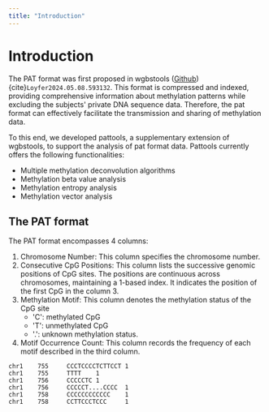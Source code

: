 ```yaml
---
title: "Introduction"
---
```

# Introduction
The PAT format was first proposed in wgbstools ([Github](https://github.com/nloyfer/wgbs_tools)) {cite}`Loyfer2024.05.08.593132`.
This format is compressed and indexed, providing comprehensive information about methylation patterns while excluding
the subjects' private DNA sequence data. Therefore, the pat format can effectively facilitate the transmission and
sharing of methylation data.

To this end, we developed pattools, a supplementary extension of wgbstools, to support the analysis of pat format data.
Pattools currently offers the following functionalities:

+ Multiple methylation deconvolution algorithms
+ Methylation beta value analysis
+ Methylation entropy analysis
+ Methylation vector analysis


## The PAT format

The PAT format encompasses 4 columns:

1. Chromosome Number: This column specifies the chromosome number.
2. Consecutive CpG Positions: This column lists the successive genomic positions of CpG sites. The positions
   are continuous across chromosomes, maintaining a 1-based index. It indicates the position of the first
   CpG in the column 3.
3. Methylation Motif: This column denotes the methylation status of the CpG site
   - 'C': methylated CpG
   - 'T': unmethylated CpG
   - '.': unknown methylation status.
4. Motif Occurrence Count: This column records the frequency of each motif described in the third column.

```
chr1    755     CCCTCCCCTCTTCCT 1
chr1    755     TTTT    1
chr1    756     CCCCCTC 1
chr1    756     CCCCCT....CCCC  1
chr1    758     CCCCCCCCCCCC    1
chr1    758     CCTTCCCTCCC     1
```


